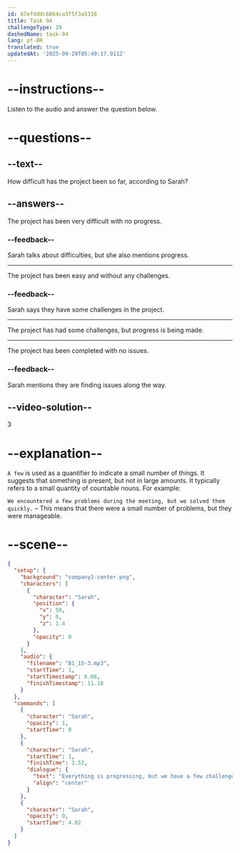 ```yaml
---
id: 67efdddc6864ca3f5f3a5316
title: Task 94
challengeType: 19
dashedName: task-94
lang: pt-BR
translated: true
updatedAt: '2025-09-29T05:49:17.911Z'
---
```


<!-- (Audio) Sarah: Everything is progressing, but we have a few challenges. -->

# --instructions--

Listen to the audio and answer the question below.

# --questions--

## --text--

How difficult has the project been so far, according to Sarah?

## --answers--

The project has been very difficult with no progress.

### --feedback--

Sarah talks about difficulties, but she also mentions progress.

---

The project has been easy and without any challenges.

### --feedback--

Sarah says they have some challenges in the project.

---

The project has had some challenges, but progress is being made.

---

The project has been completed with no issues.

### --feedback--

Sarah mentions they are finding issues along the way.

## --video-solution--

3

# --explanation--

`A few` is used as a quantifier to indicate a small number of things. It suggests that something is present, but not in large amounts. It typically refers to a small quantity of countable nouns. For example:

`We encountered a few problems during the meeting, but we solved them quickly.` – This means that there were a small number of problems, but they were manageable.

# --scene--

```json
{
  "setup": {
    "background": "company2-center.png",
    "characters": [
      {
        "character": "Sarah",
        "position": {
          "x": 50,
          "y": 0,
          "z": 1.4
        },
        "opacity": 0
      }
    ],
    "audio": {
      "filename": "B1_15-3.mp3",
      "startTime": 1,
      "startTimestamp": 8.66,
      "finishTimestamp": 11.18
    }
  },
  "commands": [
    {
      "character": "Sarah",
      "opacity": 1,
      "startTime": 0
    },
    {
      "character": "Sarah",
      "startTime": 1,
      "finishTime": 3.52,
      "dialogue": {
        "text": "Everything is progressing, but we have a few challenges.",
        "align": "center"
      }
    },
    {
      "character": "Sarah",
      "opacity": 0,
      "startTime": 4.02
    }
  ]
}
```
